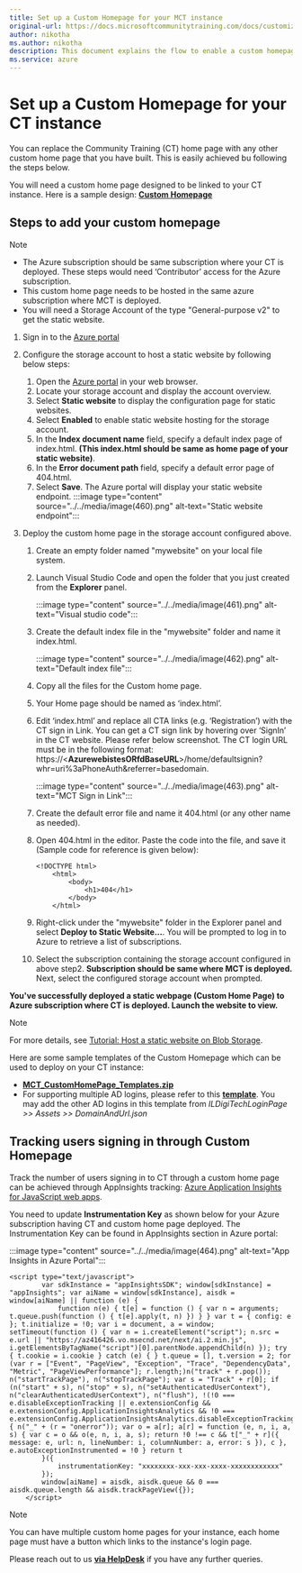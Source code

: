 ```yaml
---
title: Set up a Custom Homepage for your MCT instance
original-url: https://docs.microsoftcommunitytraining.com/docs/customize-the-certificate-template
author: nikotha
ms.author: nikotha
description: This document explains the flow to enable a custom homepage for your Community Training platform. 
ms.service: azure
---
```


# Set up a Custom Homepage for your CT instance

You can replace the Community Training (CT) home page with any other custom home page that you have built.  This is easily achieved bu following the steps below.

You will need a custom home page designed to be linked to your CT instance. Here is a sample design: [**Custom Homepage**](https://github.com/MicrosoftDocs/microsoft-community-training/files/6968259/MCT_CustomHomePage_Templates.zip)

<!---
## Pre-requisites

1. You need to add a Call to Action (CTA) button like ‘Registration’ in the page that should link to MCT sign-in page.
2. This custom home page needs to be hosted in same azure subscription where MCT is deployed.
3. You need to have the Storage Account of the type "General-purpose v2" to get the static website.
--->

## Steps to add your custom homepage

> [!Note]  
>
>* The Azure subscription should be same subscription where your CT is deployed. These steps would need ‘Contributor’ access for the Azure subscription.
>* This custom home page needs to be hosted in the same azure subscription where MCT is deployed.
>* You will need a Storage Account of the type "General-purpose v2" to get the static website.

1. Sign in to the [Azure portal](https://portal.azure.com/)  

1. Configure the storage account to host a static website by following below steps:
    1. Open the [Azure portal](https://portal.azure.com/) in your web browser.
    1. Locate your storage account and display the account overview.
    1. Select **Static website** to display the configuration page for static websites.
    1. Select **Enabled** to enable static website hosting for the storage account.
    1. In the **Index document name** field, specify a default index page of index.html. **(This index.html should be same as home page of your static website)**.
    1. In the **Error document path** field, specify a default error page of 404.html.
    1. Select **Save**. The Azure portal will display your static website endpoint.
        :::image type="content" source="../../media/image(460).png" alt-text="Static website endpoint":::

1. Deploy the custom home page in the storage account configured above.

    1. Create an empty folder named "mywebsite" on your local file system.
    1. Launch Visual Studio Code and open the folder that you just created from the **Explorer** panel.

        :::image type="content" source="../../media/image(461).png" alt-text="Visual studio code":::
    1. Create the default index file in the "mywebsite" folder and name it index.html.

        :::image type="content" source="../../media/image(462).png" alt-text="Default index file":::
    1. Copy all the files for the Custom home page.
    1. Your Home page should be named as ‘index.html’.
    1. Edit ‘index.html’ and replace all CTA links (e.g. ‘Registration’) with the CT sign in Link. You can get a CT sign link by hovering over ‘SignIn’ in the CT website. Please refer below screenshot. The CT login URL must be in the following format: https://<**AzurewebistesORfdBaseURL**>/home/defaultsignin?whr=uri%3aPhoneAuth&referrer=basedomain.

        :::image type="content" source="../../media/image(463).png" alt-text="MCT Sign in Link":::

    1. Create the default error file and name it 404.html (or any other name as needed).
    1. Open 404.html in the editor. Paste the code into the file, and save it (Sample code for reference is given below):

        ```Sample Code (for reference)
        <!DOCTYPE html>
            <html>
                <body>
                    <h1>404</h1>
                </body>
            </html>
        ```

    1. Right-click under the "mywebsite" folder in the Explorer panel and select **Deploy to Static Website...**. You will be prompted to log in to Azure to retrieve a list of subscriptions.
    1. Select the subscription containing the storage account configured in above step2. **Subscription should be same where MCT is deployed.** Next, select the configured storage account when prompted.

**You've successfully deployed a static webpage (Custom Home Page) to Azure subscription where CT is deployed. Launch the website to view.**

> [!Note]  
>
>For more details, see [Tutorial: Host a static website on Blob Storage](/azure/storage/blobs/storage-blob-static-website-host).
>
>Here are some sample templates of the Custom Homepage which can be used to deploy on your CT instance:
>    * [**MCT_CustomHomePage_Templates.zip**](https://github.com/MicrosoftDocs/microsoft-community-training/files/6968259/MCT_CustomHomePage_Templates.zip)
>    * For supporting multiple AD logins, please refer to this [**template**](https://microsoft.sharepoint.com/:u:/t/BuildingSangam/EVgejvuLYYxNhDixVHDX5kwBbcvhRS9bZSLcAv54fVGPOQ?e=bDbHXa). You may add the other AD logins in this template from *ILDigiTechLoginPage >> Assets >> DomainAndUrl.json*
>

## Tracking users signing in through Custom Homepage

Track the number of users signing in to CT through a custom home page can be achieved through AppInsights tracking:
[Azure Application Insights for JavaScript web apps](/azure/azure-monitor/app/javascript).

You need to update **Instrumentation Key** as shown below for your Azure subscription having CT and custom home page deployed. The Instrumentation Key can be found in AppInsights section in Azure portal:

:::image type="content" source="../../media/image(464).png" alt-text="App Insights in Azure Portal":::

```Instrumentation Key
<script type="text/javascript">
        var sdkInstance = "appInsightsSDK"; window[sdkInstance] = "appInsights"; var aiName = window[sdkInstance], aisdk = window[aiName] || function (e) {
            function n(e) { t[e] = function () { var n = arguments; t.queue.push(function () { t[e].apply(t, n) }) } } var t = { config: e }; t.initialize = !0; var i = document, a = window; setTimeout(function () { var n = i.createElement("script"); n.src = e.url || "https://az416426.vo.msecnd.net/next/ai.2.min.js", i.getElementsByTagName("script")[0].parentNode.appendChild(n) }); try { t.cookie = i.cookie } catch (e) { } t.queue = [], t.version = 2; for (var r = ["Event", "PageView", "Exception", "Trace", "DependencyData", "Metric", "PageViewPerformance"]; r.length;)n("track" + r.pop()); n("startTrackPage"), n("stopTrackPage"); var s = "Track" + r[0]; if (n("start" + s), n("stop" + s), n("setAuthenticatedUserContext"), n("clearAuthenticatedUserContext"), n("flush"), !(!0 === e.disableExceptionTracking || e.extensionConfig && e.extensionConfig.ApplicationInsightsAnalytics && !0 === e.extensionConfig.ApplicationInsightsAnalytics.disableExceptionTracking)) { n("_" + (r = "onerror")); var o = a[r]; a[r] = function (e, n, i, a, s) { var c = o && o(e, n, i, a, s); return !0 !== c && t["_" + r]({ message: e, url: n, lineNumber: i, columnNumber: a, error: s }), c }, e.autoExceptionInstrumented = !0 } return t
        }({
            instrumentationKey: "xxxxxxxx-xxx-xxx-xxxx-xxxxxxxxxxxx"
        });        
        window[aiName] = aisdk, aisdk.queue && 0 === aisdk.queue.length && aisdk.trackPageView({});
    </script>
```

> [!Note]    
>You can have multiple custom home pages for your instance, each home page must have a button which links to the instance's login page.

Please reach out to us [**via HelpDesk**](https://aka.ms/cthelpdesk) if you have any further queries.